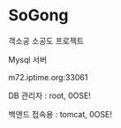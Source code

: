 # SoGong
객소공 소공도 프로젝트

Mysql 서버

m72.iptime.org:33061

DB 관리자 : root, 0OSE!

백앤드 접속용 : tomcat, 0OSE!
